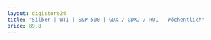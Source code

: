 ```yaml
---
layout: digistore24
title: "Silber | WTI | S&P 500 | GDX / GDXJ / HUI - Wöchentlich"
price: 89.8
---
```


